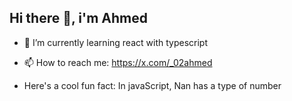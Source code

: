 ## Hi there 👋, i'm Ahmed
- 🌱 I’m currently learning react with typescript
-  📫 How to reach me: https://x.com/_02ahmed

-  Here's a cool fun fact: In javaScript, Nan has a type of number





<!--
**02-ahmed/02-ahmed** is a ✨ _special_ ✨ repository because its `README.md` (this file) appears on your GitHub profile.

Here are some ideas to get you started:

- 🔭 I’m currently working on ...

- 👯 I’m looking to collaborate on ...
- 🤔 I’m looking for help with ...
- 💬 Ask me about ...

- 😄 Pronouns: ...
- ⚡ Fun fact: ...
-->
